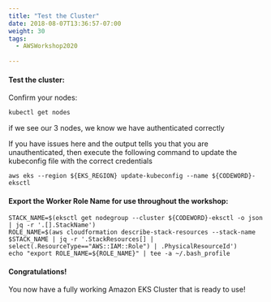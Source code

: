 ```yaml
---
title: "Test the Cluster"
date: 2018-08-07T13:36:57-07:00
weight: 30
tags:
  - AWSWorkshop2020
  
---
```

#### Test the cluster:
Confirm your nodes:

```bash
kubectl get nodes
```

if we see our 3 nodes, we know we have authenticated correctly

If you have issues here and the output tells you that you are unauthenticated, then execute the following command to update the kubeconfig file with the correct credentials

```
aws eks --region ${EKS_REGION} update-kubeconfig --name ${CODEWORD}-eksctl
```

#### Export the Worker Role Name for use throughout the workshop:

```
STACK_NAME=$(eksctl get nodegroup --cluster ${CODEWORD}-eksctl -o json | jq -r '.[].StackName')
ROLE_NAME=$(aws cloudformation describe-stack-resources --stack-name $STACK_NAME | jq -r '.StackResources[] | select(.ResourceType=="AWS::IAM::Role") | .PhysicalResourceId')
echo "export ROLE_NAME=${ROLE_NAME}" | tee -a ~/.bash_profile
```

#### Congratulations!

You now have a fully working Amazon EKS Cluster that is ready to use!
